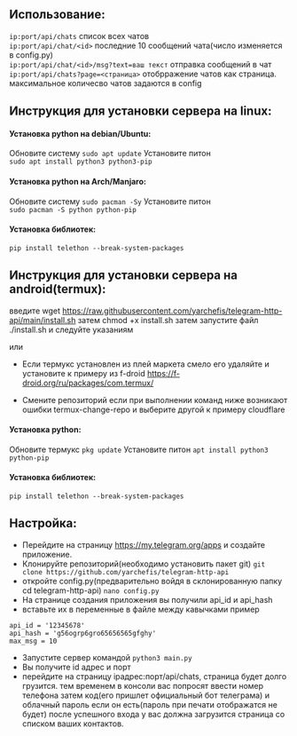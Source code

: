 ## Использование:
```ip:port/api/chats``` список всех чатов    
```ip:port/api/chat/<id>``` последние 10 сообщений чата(число изменяется в config.py)    
```ip:port/api/chat/<id>/msg?text=ваш текст``` отправка сообщений в чат    
```ip:port/api/chats?page=<страница>``` отобрражение чатов как страница. максимальное количесво чатов задаются в config  

## Инструкция для установки сервера на linux:    

#### Установка python на debian/Ubuntu:    
Обновите систему ```sudo apt update```
Установите питон    
```sudo apt install python3 python3-pip```

#### Установка python на Arch/Manjaro:    
Обновите систему ```sudo pacman -Sy```
Установите питон    
```sudo pacman -S python python-pip```
    
#### Установка библиотек:    
```pip install telethon --break-system-packages```
    
## Инструкция для установки сервера на android(termux):

введите wget https://raw.githubusercontent.com/yarchefis/telegram-http-api/main/install.sh
затем chmod +x install.sh
затем запустите файл ./install.sh и следуйте указаниям

или

- Если термукс установлен из плей маркета смело его удаляйте и установите к примеру из f-droid https://f-droid.org/ru/packages/com.termux/

- Смените репозиторий если при выполнении команд ниже возникают ошибки
termux-change-repo
и выберите другой к примеру cloudflare

#### Установка python:
Обновите термукс ```pkg update```
Установите питон ```apt install python3 python-pip```

#### Установка библиотек:
```pip install telethon --break-system-packages```


  
## Настройка:    
- Перейдите на страницу https://my.telegram.org/apps и создайте приложение.    
- Клонируйте репозиторий(необходимо установить пакет git)
```git clone https://github.com/yarchefis/telegram-http-api```   
- откройте config.py(предварительно войдя в cклонированную папку cd telegram-http-api)
```nano config.py```    
- На странице создания приложения вы получили api_id и api_hash   
- вставьте их в переменные в файле между кавычками
пример    
```
api_id = '12345678'
api_hash = 'g56ogrp6gro65656565gfghy'
max_msg = 10 
```
- Запустите сервер командой ```python3 main.py```
- Вы получите id адрес и порт
- перейдите на страницу ipадрес:порт/api/chats, страница будет долго грузится.
тем временем в консоли вас попросят ввести номер телефона затем код(его пришлет официальный бот телеграма) и облачный пароль если он есть(пароль при печати отображатся не будет)
после успешного входа у вас должна загрузится страница со списком ваших контактов.
